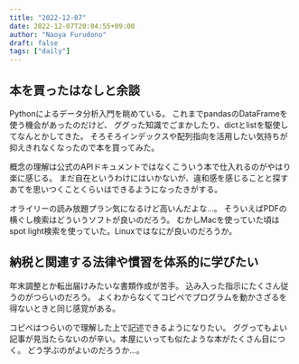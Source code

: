 ```yaml
---
title: "2022-12-07"
date: 2022-12-07T20:04:55+09:00
author: "Naoya Furudono"
draft: false
tags: ["daily"]
---
```


## 本を買ったはなしと余談

Pythonによるデータ分析入門を眺めている。
これまでpandasのDataFrameを使う機会があったのだけど、
ググった知識でごまかしたり、dictとlistを駆使してなんとかしてきた。
そろそろインデックスや配列指向を活用したい気持ちが抑えきれなくなったので本を買ってみた。

概念の理解は公式のAPIドキュメントではなくこういう本で仕入れるのがやはり楽に感じる。
まだ自在というわけにはいかないが、違和感を感じることと探すあてを思いつくことくらいはできるようになったきがする。

オライリーの読み放題プラン気になるけど高いんだよな...。
そういえばPDFの横ぐし検索はどういうソフトが良いのだろう。
むかしMacを使っていた頃はspot light検索を使っていた。Linuxではなにが良いのだろうか。

## 納税と関連する法律や慣習を体系的に学びたい

年末調整とか転出届けみたいな書類作成が苦手。
込み入った指示にたくさん従うのがつらいのだろう。
よくわからなくてコピペでプログラムを動かさざるを得ないときと同じ感覚がある。

コピペはつらいので理解した上で記述できるようになりたい。
ググってもよい記事が見当たらないのが辛い。本屋にいっても似たような本がたくさん目につく。
どう学ぶのがよいのだろうか...。

